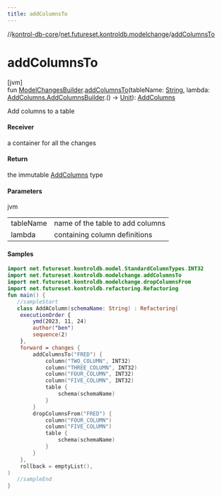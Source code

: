 ```yaml
---
title: addColumnsTo
---
```

//[kontrol-db-core](../../index.html)/[net.futureset.kontroldb.modelchange](index.html)/[addColumnsTo](add-columns-to.html)



# addColumnsTo



[jvm]\
fun [ModelChangesBuilder](../net.futureset.kontroldb.dsl/-model-changes-builder/index.html).[addColumnsTo](add-columns-to.html)(tableName: [String](https://kotlinlang.org/api/latest/jvm/stdlib/kotlin/-string/index.html), lambda: [AddColumns.AddColumnsBuilder](-add-columns/-add-columns-builder/index.html).() -&gt; [Unit](https://kotlinlang.org/api/latest/jvm/stdlib/kotlin/-unit/index.html)): [AddColumns](-add-columns/index.html)



Add columns to a table



#### Receiver



a container for all the changes



#### Return



the immutable [AddColumns](-add-columns/index.html) type



#### Parameters


jvm

| | |
|---|---|
| tableName | name of the table to add columns |
| lambda | containing column definitions |



#### Samples

```kotlin
import net.futureset.kontroldb.model.StandardColumnTypes.INT32
import net.futureset.kontroldb.modelchange.addColumnsTo
import net.futureset.kontroldb.modelchange.dropColumnsFrom
import net.futureset.kontroldb.refactoring.Refactoring
fun main() { 
   //sampleStart 
   class AddAColumn(schemaName: String) : Refactoring(
    executionOrder {
        ymd(2023, 11, 24)
        author("ben")
        sequence(2)
    },
    forward = changes {
        addColumnsTo("FRED") {
            column("TWO_COLUMN", INT32)
            column("THREE_COLUMN", INT32)
            column("FOUR_COLUMN", INT32)
            column("FIVE_COLUMN", INT32)
            table {
                schema(schemaName)
            }
        }
        dropColumnsFrom("FRED") {
            column("FOUR_COLUMN")
            column("FIVE_COLUMN")
            table {
                schema(schemaName)
            }
        }
    },
    rollback = emptyList(),
) 
   //sampleEnd
}
```



